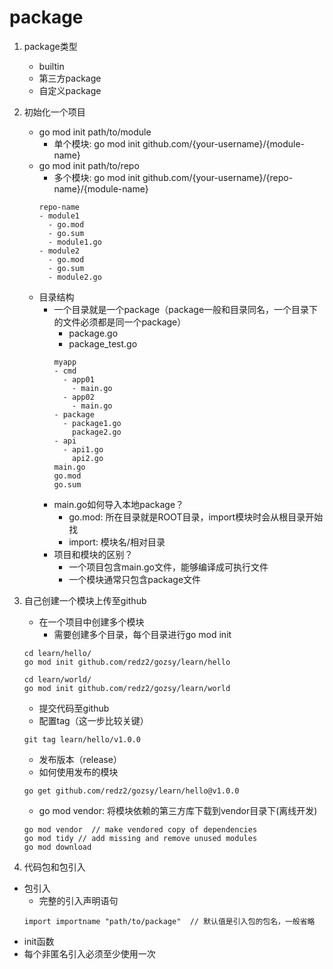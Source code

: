 # package
1. package类型
    * builtin
    * 第三方package
    * 自定义package

2. 初始化一个项目
    * go mod init path/to/module
        * 单个模块: go mod init github.com/{your-username}/{module-name}
    * go mod init path/to/repo
        * 多个模块: go mod init github.com/{your-username}/{repo-name}/{module-name}
        ```
        repo-name
        - module1
          - go.mod
          - go.sum
          - module1.go
        - module2
          - go.mod
          - go.sum
          - module2.go
        ```
    * 目录结构
        * 一个目录就是一个package（package一般和目录同名，一个目录下的文件必须都是同一个package）
            * package.go
            * package_test.go
            ```
            myapp
            - cmd
              - app01
                - main.go
              - app02
                - main.go
            - package
              - package1.go
                package2.go
            - api
              - api1.go
                api2.go
            main.go
            go.mod
            go.sum
            ```
        * main.go如何导入本地package？
          * go.mod: 所在目录就是ROOT目录，import模块时会从根目录开始找
          * import: 模块名/相对目录
        * 项目和模块的区别？
          * 一个项目包含main.go文件，能够编译成可执行文件
          * 一个模块通常只包含package文件

3. 自己创建一个模块上传至github
    * 在一个项目中创建多个模块
      * 需要创建多个目录，每个目录进行go mod init
    ```
    cd learn/hello/
    go mod init github.com/redz2/gozsy/learn/hello

    cd learn/world/
    go mod init github.com/redz2/gozsy/learn/world
    ```
    * 提交代码至github
    * 配置tag（这一步比较关键）
    ```
    git tag learn/hello/v1.0.0
    ```
    * 发布版本（release）
    * 如何使用发布的模块
    ```
    go get github.com/redz2/gozsy/learn/hello@v1.0.0
    ```
    * go mod vendor: 将模块依赖的第三方库下载到vendor目录下(离线开发)
    ```
    go mod vendor  // make vendored copy of dependencies
    go mod tidy // add missing and remove unused modules
    go mod download
    ```

4. 代码包和包引入
  * 包引入
    * 完整的引入声明语句
    ```
    import importname "path/to/package"  // 默认值是引入包的包名，一般省略
    ```
  * init函数
  * 每个非匿名引入必须至少使用一次